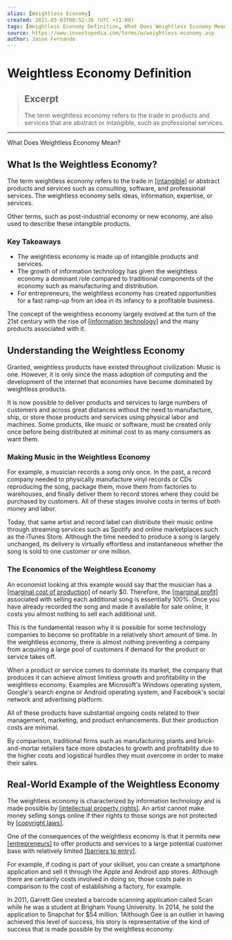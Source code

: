 ```yaml
---
alias: [Weightless Economy]
created: 2021-03-03T00:52:36 (UTC +11:00)
tags: [Weightless Economy Definition, What Does Weightless Economy Mean?]
source: https://www.investopedia.com/terms/w/weightless-economy.asp
author: Jason Fernando
---
```


# Weightless Economy Definition

> ## Excerpt
> The term weightless economy refers to the trade in products and services that are abstract or intangible, such as professional services.

---

What Does Weightless Economy Mean?
## What Is the Weightless Economy?

The term weightless economy refers to the trade in [[intangible]](https://www.investopedia.com/terms/i/intangibleasset.asp) or abstract products and services such as consulting, software, and professional services. The weightless economy sells ideas, information, expertise, or services.

Other terms, such as post-industrial economy or new economy, are also used to describe these intangible products.

### Key Takeaways

-   The weightless economy is made up of intangible products and services.
-   The growth of information technology has given the weightless economy a dominant role compared to traditional components of the economy such as manufacturing and distribution.
-   For entrepreneurs, the weightless economy has created opportunities for a fast ramp-up from an idea in its infancy to a profitable business.

The concept of the weightless economy largely evolved at the turn of the 21st century with the rise of [[information technology]](https://www.investopedia.com/terms/t/technology_sector.asp) and the many products associated with it.

## Understanding the Weightless Economy

Granted, weightless products have existed throughout civilization: Music is one. However, it is only since the mass adoption of computing and the development of the internet that economies have become dominated by weightless products.

It is now possible to deliver products and services to large numbers of customers and across great distances without the need to manufacture, ship, or store those products and services using physical labor and machines. Some products, like music or software, must be created only once before being distributed at minimal cost to as many consumers as want them.

### Making Music in the Weightless Economy

For example, a musician records a song only once. In the past, a record company needed to physically manufacture vinyl records or CDs reproducing the song, package them, move them from factories to warehouses, and finally deliver them to record stores where they could be purchased by customers. All of these stages involve costs in terms of both money and labor.

Today, that same artist and record label can distribute their music online through streaming services such as Spotify and online marketplaces such as the iTunes Store. Although the time needed to produce a song is largely unchanged, its delivery is virtually effortless and instantaneous whether the song is sold to one customer or one million.

### The Economics of the Weightless Economy

An economist looking at this example would say that the musician has a [[marginal cost of production]](https://www.investopedia.com/terms/m/marginalcostofproduction.asp) of nearly $0. Therefore, the [[marginal profit]](https://www.investopedia.com/terms/m/marginal-profit.asp) associated with selling each additional song is essentially 100%. Once you have already recorded the song and made it available for sale online, it costs you almost nothing to sell each additional unit.

This is the fundamental reason why it is possible for some technology companies to become so profitable in a relatively short amount of time. In the weightless economy, there is almost nothing preventing a company from acquiring a large pool of customers if demand for the product or service takes off.

When a product or service comes to dominate its market, the company that produces it can achieve almost limitless growth and profitability in the weightless economy. Examples are Microsoft's Windows operating system, Google's search engine or Android operating system, and Facebook's social network and advertising platform.

All of these products have substantial ongoing costs related to their management, marketing, and product enhancements. But their production costs are minimal.

By comparison, traditional firms such as manufacturing plants and brick-and-mortar retailers face more obstacles to growth and profitability due to the higher costs and logistical hurdles they must overcome in order to make their sales.

## Real-World Example of the Weightless Economy

The weightless economy is characterized by information technology and is made possible by [[intellectual property rights]](https://www.investopedia.com/terms/i/intellectualproperty.asp). An artist cannot make money selling songs online if their rights to those songs are not protected by [[copyright laws]](https://www.investopedia.com/terms/c/copyright.asp).

One of the consequences of the weightless economy is that it permits new [[entrepreneurs]](https://www.investopedia.com/terms/e/entrepreneur.asp) to offer products and services to a large potential customer base with relatively limited [[barriers to entry]](https://www.investopedia.com/terms/b/barrierstoentry.asp).

For example, if coding is part of your skillset, you can create a smartphone application and sell it through the Apple and Android app stores. Although there are certainly costs involved in doing so, those costs pale in comparison to the cost of establishing a factory, for example.

In 2011, Garrett Gee created a barcode scanning application called Scan while he was a student at Brigham Young University. In 2014, he sold the application to Snapchat for $54 million. 1Although Gee is an outlier in having achieved this level of success, his story is representative of the kind of success that is made possible by the weightless economy.
